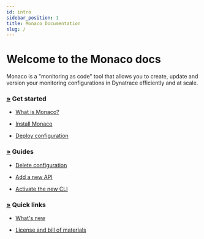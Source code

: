 ```yaml
---
id: intro
sidebar_position: 1
title: Monaco Documentation
slug: /
---
```


# Welcome to the Monaco docs

<p>
Monaco is a "monitoring as code" tool that allows you to create, update and version your monitoring configurations in Dynatrace efficiently and at scale.
</p>


<div class="container-fluid">
  <p></p>

  <div class="row">

  <div class="col-md-6 col sm-12">
    <p></p>
    <h3 id="get-started">
      <a name="get-started" class="anchor" href="#get-started">»</a>
      Get started
    </h3>

  <ul>


  <li>

[What is Monaco?](/Get-started/intro.md)
  </li>

<li>

[Install Monaco](/Get-started/installation.md)

</li>

  <li>

[Deploy configuration](/configuration/deploy_configuration.md)

  </li>

  </ul>


  </div>
  <div class="col-md-6 col sm-12">
    <p></p>
    <h3 id="get-started">
      <a name="get-started" class="anchor" href="#get-started">»</a>
      Guides
    </h3>

  <ul>


  <li>

[Delete configuration](/configuration/delete_config.md)

  </li>

  <li>

[Add a new API](/Guides/add_new_api.md)

  </li>

  <li>

[Activate the new CLI](/commands/experimental-new-cli.md)

  </li>

  </ul>


  </div>

<div class="col-md-6 col sm-12">
    <p></p>
    <h3 id="get-started">
      <a name="get-started" class="anchor" href="#get-started">»</a>
      Quick links
    </h3>

  <ul>

   <li>

[What's new](https://github.com/dynatrace/dynatrace-configuration-as-code/releases)
  </li>

  <li>

[License and bill of materials](/Useful-links/bill-of-materials.md)  

  </li>

  </ul>


  </div>

  </div>


</div>
